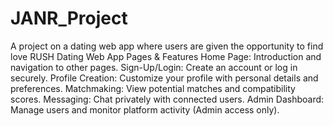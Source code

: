 # JANR_Project
A project on a dating web app where users are given the opportunity to find love
RUSH Dating Web App
Pages & Features
Home Page: Introduction and navigation to other pages.
Sign-Up/Login: Create an account or log in securely.
Profile Creation: Customize your profile with personal details and preferences.
Matchmaking: View potential matches and compatibility scores.
Messaging: Chat privately with connected users.
Admin Dashboard: Manage users and monitor platform activity (Admin access only).

